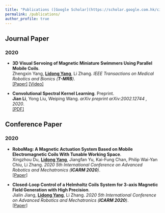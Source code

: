 ```yaml
---
title: "Publications ([Google Scholar](https://scholar.google.com.hk/citations?user=0kIH478AAAAJ&hl=zh-CN))"
permalink: /publications/
author_profile: true
---
```

## Journal Paper

### 2020

* <b>3D Visual Servoing of Magnetic Miniature Swimmers Using Parallel Mobile Coils</b>. <br>
Zhengxin Yang, <u><b>Lidong Yang</b></u>, Li Zhang. <i>IEEE Transactions on Medical Robotics and Bionics (**T-MRB**)</i>.<br>
[[Paper]](https://ieeexplore.ieee.org/document/9197276)
[[Video]](https://ieeexplore.ieee.org/document/9197276/media#media)

* <b>Convolutional Spectral Kernel Learning</b>. Preprint.<br>
<b>Jian Li</b>, Yong Liu, Weiping Wang. <i>arXiv preprint arXiv:2002.12744 , 2020</i>.<br>
[[PDF]](https://arxiv.org/pdf/2002.12744)

## Conference Paper

### 2020

* <b>RoboMag: A Magnetic Actuation System Based on Mobile Electromagnetic Coils With Tunable Working Space</b>. <br>
Xingzhou Du, <u><b>Lidong Yang</b></u>, Jiangfan Yu, Kai-Fung Chan, Philip Wai-Yan Chiu, Li Zhang. <i>2020 5th International Conference on Advanced Robotics and Mechatronics (**ICARM 2020**)</i>.<br>
[[Paper]](https://ieeexplore.ieee.org/abstract/document/9195280)

* <b>Closed-Loop Control of a Helmholtz Coils System for 3-axis Magnetic Field Generation with High Precision</b>. <br>
Jialin Jiang, <u><b>Lidong Yang</b></u>, Li Zhang. <i>2020 5th International Conference on Advanced Robotics and Mechatronics (**ICARM 2020**)</i>.<br>
[[Paper]](https://ieeexplore.ieee.org/abstract/document/9195388)





